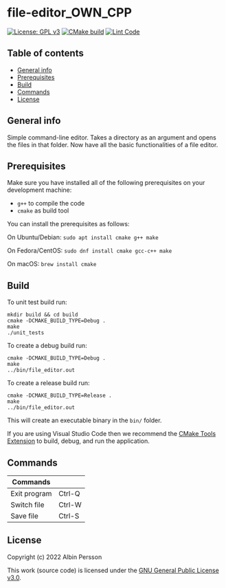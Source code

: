 # file-editor_OWN_CPP
[![License: GPL v3](https://img.shields.io/badge/License-GPLv3-blue.svg)](https://www.gnu.org/licenses/gpl-3.0)
[![CMake build](https://github.com/DenmarkPolice/file-editor_OWN_CPP/actions/workflows/cmake.yml/badge.svg)](https://github.com/DenmarkPolice/file-editor_OWN_CPP/actions/workflows/cmake.yml)
[![Lint Code](https://github.com/DenmarkPolice/file-editor_OWN_CPP/actions/workflows/linter.yml/badge.svg)](https://github.com/DenmarkPolice/file-editor_OWN_CPP/actions/workflows/linter.yml)

## Table of contents

* [General info](#general-info)
* [Prerequisites](#Prerequisites)
* [Build](#build)
* [Commands](#Commands)
* [License](#License)

## General info
Simple command-line editor. Takes a directory as an argument and opens the files in that folder. Now have all the basic functionalities of a file editor.

## Prerequisites

Make sure you have installed all of the following prerequisites on your development machine:

* `g++` to compile the code
* `cmake` as build tool

You can install the prerequisites as follows:

On Ubuntu/Debian: `sudo apt install cmake g++ make`

On Fedora/CentOS: `sudo dnf install cmake gcc-c++ make`

On macOS: `brew install cmake`

## Build

To unit test build run:

```shell
mkdir build && cd build
cmake -DCMAKE_BUILD_TYPE=Debug .
make
./unit_tests
```

To create a debug build run:

```shell
cmake -DCMAKE_BUILD_TYPE=Debug .
make
../bin/file_editor.out
```

To create a release build run:

```shell
cmake -DCMAKE_BUILD_TYPE=Release .
make
../bin/file_editor.out
```

This will create an executable binary in the `bin/` folder.

If you are using Visual Studio Code then we recommend the [CMake Tools Extension](https://marketplace.visualstudio.com/items?itemName=ms-vscode.cmake-tools) to build, debug, and run the application.

## Commands

| Commands     ||
|--------------|-----------|
| Exit program | Ctrl-Q    |
| Switch file  | Ctrl-W    |
| Save file    | Ctrl-S    |

## License

Copyright (c) 2022 Albin Persson

This work (source code) is licensed under the [GNU General Public License v3.0](./LICENSE).
